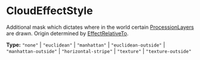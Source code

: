 # CloudEffectStyle

Additional mask which dictates where in the world certain [ProcessionLayers](prototype:ProcessionLayer) are drawn. Origin determined by [EffectRelativeTo](prototype:EffectRelativeTo).

**Type:** `"none"` | `"euclidean"` | `"manhattan"` | `"euclidean-outside"` | `"manhattan-outside"` | `"horizontal-stripe"` | `"texture"` | `"texture-outside"`

